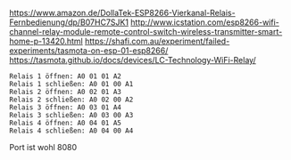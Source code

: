 https://www.amazon.de/DollaTek-ESP8266-Vierkanal-Relais-Fernbedienung/dp/B07HC7SJK1
http://www.icstation.com/esp8266-wifi-channel-relay-module-remote-control-switch-wireless-transmitter-smart-home-p-13420.html
https://shafi.com.au/experiment/failed-experiments/tasmota-on-esp-01-esp8266/
https://tasmota.github.io/docs/devices/LC-Technology-WiFi-Relay/


```text
Relais 1 öffnen: A0 01 01 A2
Relais 1 schließen: A0 01 00 A1
Relais 2 öffnen: A0 02 01 A3
Relais 2 schließen: A0 02 00 A2
Relais 3 öffnen: A0 03 01 A4
Relais 3 schließen: A0 03 00 A3
Relais 4 öffnen: A0 04 01 A5
Relais 4 schließen: A0 04 00 A4
```

Port ist wohl 8080 
